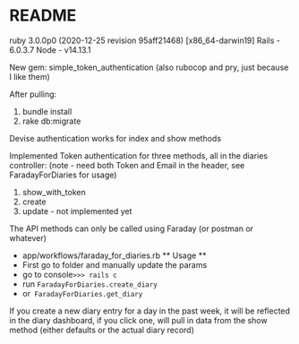 # README

ruby 3.0.0p0 (2020-12-25 revision 95aff21468) [x86_64-darwin19]
Rails - 6.0.3.7
Node - v14.13.1

New gem: simple_token_authentication
(also rubocop and pry, just because I like them)

After pulling:
1. bundle install
2. rake db:migrate

Devise authentication works for index and show methods

Implemented Token authentication for three methods, all in the diaries controller:
(note - need both Token and Email in the header, see FaradayForDiaries for usage)
1. show_with_token
2. create
3. update - not implemented yet

The API methods can only be called using Faraday (or postman or whatever)
- app/workflows/faraday_for_diaries.rb
** Usage **
- First go to folder and manually update the params
- go to console` >>> rails c `
- run ` FaradayForDiaries.create_diary `
- or` FaradayForDiaries.get_diary`

If you create a new diary entry for a day in the past week, it will be reflected in the
diary dashboard, if you click one, will pull in data from the show method (either defaults or the actual diary record)

